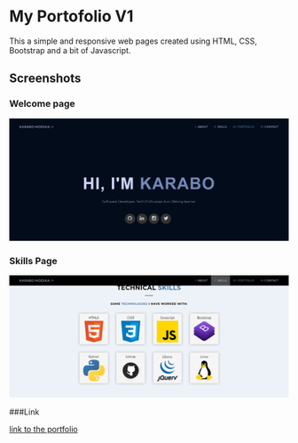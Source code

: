 # My Portofolio V1

This a simple and responsive web pages created using HTML, CSS, Bootstrap and a bit of Javascript. 

## Screenshots
### Welcome page 
![Home Page](./img/Home.png)

### Skills Page
![Home Page](./img/skills_page.png)

###Link

[link to the portfolio](https://cheerful-rolypoly-26e809.netlify.app/)
